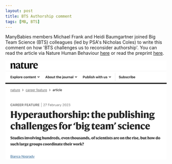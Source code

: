 ```yaml
---
layout: post
title: BTS Authorship comment
tags: [MB, BTS]
---
```


ManyBabies members Michael Frank and Heidi Baumgartner joined Big Team Science (BTS) colleagues (led by PSA's Nicholas Coles) to write this comment on how 'BTS challenges us to reconsider authorship'. You can read the article via Nature Human Behaviour [here](https://doi.org/10.1038/s41562-023-01572-2) or read the preprint [here](https://doi.org/10.31234/osf.io/cnw32).
<br>

<a href="https://www.nature.com/articles/d41586-023-00575-3"><img src="/assets/img/hyperauthorship.png"></a>